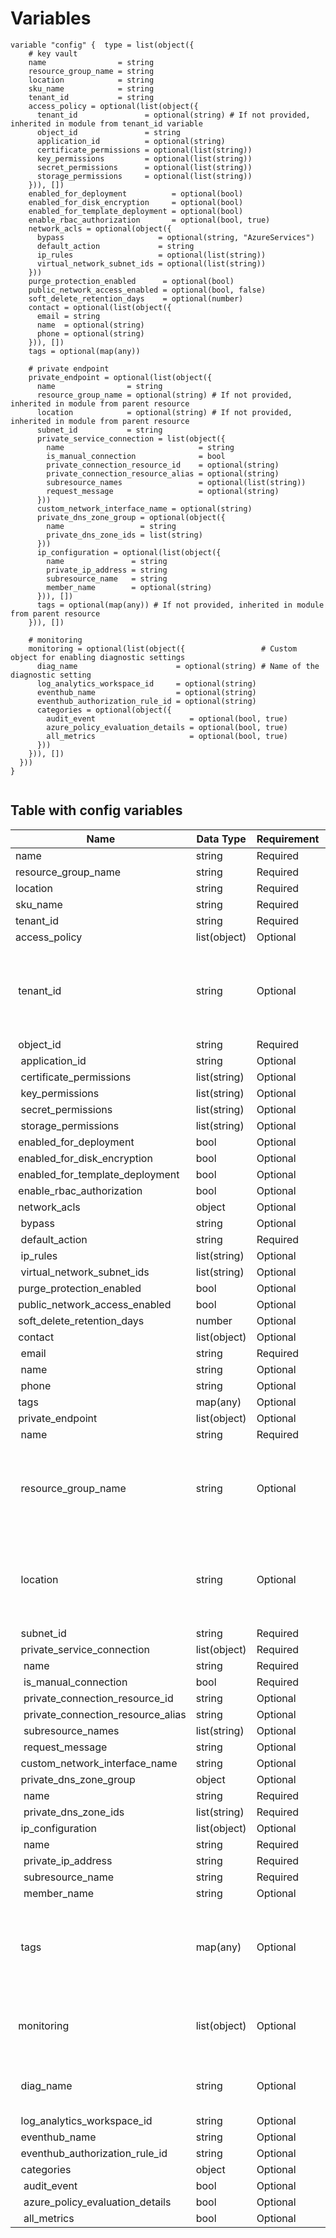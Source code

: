 # Variables

```
variable "config" {  type = list(object({
    # key vault
    name                = string
    resource_group_name = string
    location            = string
    sku_name            = string
    tenant_id           = string
    access_policy = optional(list(object({
      tenant_id               = optional(string) # If not provided, inherited in module from tenant_id variable
      object_id               = string
      application_id          = optional(string)
      certificate_permissions = optional(list(string))
      key_permissions         = optional(list(string))
      secret_permissions      = optional(list(string))
      storage_permissions     = optional(list(string))
    })), [])
    enabled_for_deployment          = optional(bool)
    enabled_for_disk_encryption     = optional(bool)
    enabled_for_template_deployment = optional(bool)
    enable_rbac_authorization       = optional(bool, true)
    network_acls = optional(object({
      bypass                     = optional(string, "AzureServices")
      default_action             = string
      ip_rules                   = optional(list(string))
      virtual_network_subnet_ids = optional(list(string))
    }))
    purge_protection_enabled      = optional(bool)
    public_network_access_enabled = optional(bool, false)
    soft_delete_retention_days    = optional(number)
    contact = optional(list(object({
      email = string
      name  = optional(string)
      phone = optional(string)
    })), [])
    tags = optional(map(any))

    # private endpoint
    private_endpoint = optional(list(object({
      name                = string
      resource_group_name = optional(string) # If not provided, inherited in module from parent resource
      location            = optional(string) # If not provided, inherited in module from parent resource
      subnet_id           = string
      private_service_connection = list(object({
        name                              = string
        is_manual_connection              = bool
        private_connection_resource_id    = optional(string)
        private_connection_resource_alias = optional(string)
        subresource_names                 = optional(list(string))
        request_message                   = optional(string)
      }))
      custom_network_interface_name = optional(string)
      private_dns_zone_group = optional(object({
        name                 = string
        private_dns_zone_ids = list(string)
      }))
      ip_configuration = optional(list(object({
        name               = string
        private_ip_address = string
        subresource_name   = string
        member_name        = optional(string)
      })), [])
      tags = optional(map(any)) # If not provided, inherited in module from parent resource
    })), [])

    # monitoring
    monitoring = optional(list(object({                 # Custom object for enabling diagnostic settings
      diag_name                      = optional(string) # Name of the diagnostic setting
      log_analytics_workspace_id     = optional(string)
      eventhub_name                  = optional(string)
      eventhub_authorization_rule_id = optional(string)
      categories = optional(object({
        audit_event                     = optional(bool, true)
        azure_policy_evaluation_details = optional(bool, true)
        all_metrics                     = optional(bool, true)
      }))
    })), [])
  }))
}


```


## Table with config variables

| Name | Data Type | Requirement | Default Value | Comment |
| ------- | --------- | ----------- | ------------- | ------- |
|name | string | Required |  |  |
|resource_group_name | string | Required |  |  |
|location | string | Required |  |  |
|sku_name | string | Required |  |  |
|tenant_id | string | Required |  |  |
|access_policy | list(object) | Optional | [] |  |
|&nbsp;tenant_id | string | Optional |  |  If not provided, inherited in module from tenant_id variable |
|&nbsp;object_id | string | Required |  |  |
|&nbsp;&nbsp;application_id | string | Optional |  |  |
|&nbsp;&nbsp;certificate_permissions | list(string) | Optional |  |  |
|&nbsp;&nbsp;key_permissions | list(string) | Optional |  |  |
|&nbsp;&nbsp;secret_permissions | list(string) | Optional |  |  |
|&nbsp;&nbsp;storage_permissions | list(string) | Optional |  |  |
|&nbsp;enabled_for_deployment | bool | Optional |  |  |
|&nbsp;enabled_for_disk_encryption | bool | Optional |  |  |
|&nbsp;enabled_for_template_deployment | bool | Optional |  |  |
|&nbsp;enable_rbac_authorization | bool | Optional |  true |  |
|&nbsp;network_acls | object | Optional |  |  |
|&nbsp;&nbsp;bypass | string | Optional |  "AzureServices" |  |
|&nbsp;&nbsp;default_action | string | Required |  |  |
|&nbsp;&nbsp;ip_rules | list(string) | Optional |  |  |
|&nbsp;&nbsp;virtual_network_subnet_ids | list(string) | Optional |  |  |
|&nbsp;purge_protection_enabled | bool | Optional |  |  |
|&nbsp;public_network_access_enabled | bool | Optional |  false |  |
|&nbsp;soft_delete_retention_days | number | Optional |  |  |
|&nbsp;contact | list(object) | Optional | [] |  |
|&nbsp;&nbsp;email | string | Required |  |  |
|&nbsp;&nbsp;name | string | Optional |  |  |
|&nbsp;&nbsp;phone | string | Optional |  |  |
|&nbsp;tags | map(any) | Optional |  |  |
|&nbsp;private_endpoint | list(object) | Optional | [] |  |
|&nbsp;&nbsp;name | string | Required |  |  |
|&nbsp;&nbsp;resource_group_name | string | Optional |  |  If not provided, inherited in module from parent resource |
|&nbsp;&nbsp;location | string | Optional |  |  If not provided, inherited in module from parent resource |
|&nbsp;&nbsp;subnet_id | string | Required |  |  |
|&nbsp;&nbsp;private_service_connection | list(object) | Required |  |  |
|&nbsp;&nbsp;&nbsp;name | string | Required |  |  |
|&nbsp;&nbsp;&nbsp;is_manual_connection | bool | Required |  |  |
|&nbsp;&nbsp;&nbsp;private_connection_resource_id | string | Optional |  |  |
|&nbsp;&nbsp;&nbsp;private_connection_resource_alias | string | Optional |  |  |
|&nbsp;&nbsp;&nbsp;subresource_names | list(string) | Optional |  |  |
|&nbsp;&nbsp;&nbsp;request_message | string | Optional |  |  |
|&nbsp;&nbsp;custom_network_interface_name | string | Optional |  |  |
|&nbsp;&nbsp;private_dns_zone_group | object | Optional |  |  |
|&nbsp;&nbsp;&nbsp;name | string | Required |  |  |
|&nbsp;&nbsp;&nbsp;private_dns_zone_ids | list(string) | Required |  |  |
|&nbsp;&nbsp;ip_configuration | list(object) | Optional | [] |  |
|&nbsp;&nbsp;&nbsp;name | string | Required |  |  |
|&nbsp;&nbsp;&nbsp;private_ip_address | string | Required |  |  |
|&nbsp;&nbsp;&nbsp;subresource_name | string | Required |  |  |
|&nbsp;&nbsp;&nbsp;member_name | string | Optional |  |  |
|&nbsp;&nbsp;tags | map(any) | Optional |  |  If not provided, inherited in module from parent resource |
|&nbsp;monitoring | list(object) | Optional | [] |  Custom object for enabling diagnostic settings |
|&nbsp;&nbsp;diag_name | string | Optional |  |  Name of the diagnostic setting |
|&nbsp;&nbsp;log_analytics_workspace_id | string | Optional |  |  |
|&nbsp;&nbsp;eventhub_name | string | Optional |  |  |
|&nbsp;&nbsp;eventhub_authorization_rule_id | string | Optional |  |  |
|&nbsp;&nbsp;categories | object | Optional |  |  |
|&nbsp;&nbsp;&nbsp;audit_event | bool | Optional |  true |  |
|&nbsp;&nbsp;&nbsp;azure_policy_evaluation_details | bool | Optional |  true |  |
|&nbsp;&nbsp;&nbsp;all_metrics | bool | Optional |  true |  |


